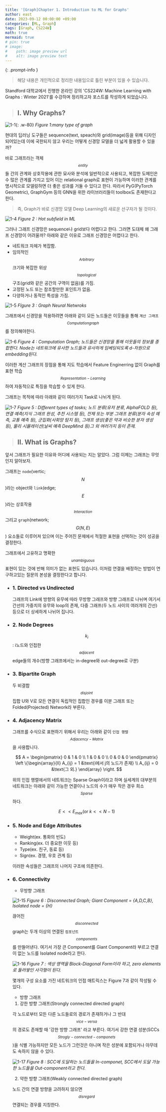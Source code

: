 ```yaml
---
title: '[Graph]Chapter 1. Introduction to ML for Graphs'
author: east
date: 2023-09-12 00:00:00 +09:00
categories: [ML, Graph]
tags: [Graph, CS224W]
math: true
mermaid: true
# pin: true
# image:
#    path: image preview url
#    alt: image preview text
---
```


{: .prompt-info }
> 해당 내용은 개인적으로 정리한 내용임으로 틀린 부분이 있을 수 있습니다.

Standford 대학교에서 진행한 온라인 강의 'CS224W: Machine Learning with Graphs : Winter 2021'를 수강하며 정리하고자 포스트를 작성하게 되었습니다.


> ## I. Why Graphs?

![1-1](https://github.com/eastk1te/P.T/assets/77319450/1301df76-d040-4e65-8f83-4ddd86d4a8a5){: .w-80}
_Figure 1:many type of graph_

현대의 딥러닝 도구들은 sequence(text, speach)와 grid(image)등을 위해 디자인 되어있는데 이에 국한되지 않고 우리는 어떻게 신경망 모델을 더 넓게 활용할 수 있을까?

바로 그래프라는 객체$$_{entity}$$들 간의 관계와 상호작용에 관한 묘사와 분석에 일반적으로 사용되고, 복잡한 도메인은 수 많은 관계를 가지고 있어 이는 relational graph로 표현이 가능하며 이러한 관계를 명시적으로 모델링하면 더 좋은 성과를 거둘 수 있다고 한다. 따라서 PyG(PyTorch Geometric), GraphGym 등의 GNN을 위한 라이브러리들이 toolbox도 존재한다고 한다.

> 즉, Graph가 바로 신경망 모델 Deep Learning의 새로운 선구자가 될 것이다.


![1-4](https://github.com/eastk1te/P.T/assets/77319450/bd7eaf94-0281-4ef7-b61d-800739cc00fd)
_Figure 2 : Hot subfield in ML_


그러나 그래프 신경망은 sequence나 grid보다 어렵다고 한다. 그러면 도대체 왜 그래프 신경망이 어려울까? 아래와 같은 이유로 그래프 신경망은 어렵다고 한다.

- 네트워크 자체가 복잡함.
- 임의적인$$_{Arbitrary}$$ 크기와 복잡한 위상$$_{topological}$$ 구조(grid와 같은 공간의 구역이 없음)를 가짐.
- 고정된 노드 또는 참조할만한 포인트가 없음.
- 다양하거나 동적인 특성을 가짐.

![1-5](https://github.com/eastk1te/P.T/assets/77319450/c2e5a9df-ffc3-454e-b2a0-26d300803c1d)
_FIgure 3 : Graph Neural Netwroks_


그래프에서 신경망을 적용하려면 아래와 같이 모든 노드들은 이웃들을 통해 `계산 그래프`$$_{Computation graph}$$를 정의해야한다.

![1-6](https://github.com/eastk1te/P.T/assets/77319450/3f3f7a28-57c6-4ba4-a311-45823676c24c)
_Figure 4 : Computation Graph; 노드들은 신경망을 통해 이웃들의 정보를 종합한다. Node는 네트워크에 유사한 노드들과 유사하게 임베딩되도록 d-차원으로 embedding된다._

이러한 계산 그래프의 장점을 통해 지도 학습에서 Feature Enginerring 없이 Graph를 표현 학습$$_{Representation-Learning}$$하여 자동적으로 특징을 학습할 수 있게 한다. 

그래프는 목적에 따라 아래와 같이 여러가지 Task로 나뉘게 된다.

![1-7](https://github.com/eastk1te/P.T/assets/77319450/c277c380-043f-4158-98f8-9c8551b430af)
_Figure 5 : Different types of tasks; 노드 분류(유저 분류, AlphaFOLD 등), 연결 예측(지식 그래프 완성, 추천 시스템 등), 전체 또는 부분 그래프 분류(분자 속성 예측, 교통 예측 등), 군집화(사회망 탐지 등), 그래프 생성(좋은 약과 비슷한 분자 생성 등), 물리 시뮬레이션(날씨 예측 DeepMind 등)그 외 여러가지 등이 존재._

<!-- 
### Node-Level Examples

![1-8](https://github.com/eastk1te/P.T/assets/77319450/91c1fc48-2878-4cd0-bba8-3da6992c2892)
_Figure 8 : Protein Folding_

![1-9](https://github.com/eastk1te/P.T/assets/77319450/b9c888c2-14ed-407b-ac68-f4a618ac35f7)
_Figure 9 : AlphaFOld는 생물 과학의 세계를 바꾸었다._


### Edge-level Examples

Task : Recommend related pins to users
Learn node embeddings $$z_i$$ $$d(Z_{cake1}, Z_{cake2}) < d(Z_{cake1}, Z_{sweater})$$
predict whether two nodes in a graph are related

Drug Side Effects
Many pathiets take multiple drugs to treat complex or co-existing diseases
 Task : Given a pair of durgs rpredict adverse side effects

Biomedical Graph Link Prediction
![1-10](https://github.com/eastk1te/P.T/assets/77319450/0499b5e8-e8f2-431d-92a0-2b7bc21a5c26)
_Figure 1-10_

### Subgraph-level Examples
Traffic Prediction
Road Network as a Graph
![1-11](https://github.com/eastk1te/P.T/assets/77319450/b1c9898c-7b0d-4c85-92f2-8bf86ebf2059)
_Figure 1-11_

### Graph-level Examples
Drug Discovery
![1-12](https://github.com/eastk1te/P.T/assets/77319450/9a7064cd-f16f-4d51-8290-bd78a321d026)
_Figure 1-12_

### Graph generation : Generation novel molecules
use case 1 : Generate novel molecules with high Drug likeness value
Usecase 2 : Optimizae existing molecules to have desirable properties

### Physics Simulation
Nodes : Particles
Edges : Interaction between particles
Goal : Predict how a graph will evolve over
Application : DeepMind weather forecasting
![1-13](https://github.com/eastk1te/P.T/assets/77319450/232b7639-2e30-4311-ab12-466a5e0b72f6)
_Figure 1-13_

![1-14](https://github.com/eastk1te/P.T/assets/77319450/40647bb5-af4c-4d43-9116-18f3a7de2723)
_Figure 1-14_

https://medium.com/syncedreview/deepmind-googles-ml-based-graphcast-outperforms-the-world-s-best-medium-range-weather-9d114460aa0c 
-->



> ## II. What is Graphs?

앞서 그래프가 필요한 이유와 어디에 사용되는 지는 알았다. 그럼 이제는 그래프는 무엇인지 알아보자.

그래프는 `node`(vertic; $$N$$)라는 object와 `link`(edge; $$E$$)라는 상호작용$$_{Interaction}$$ 그리고 `graph`(network; $$G(N,E)$$) 요소들로 이루어져 있으며 이는 주어진 문제에서 적절한 표현을 선택하는 것이 성공을 결정한다.

그래프에서 고유하고 명확한$$_{unambiguous}$$ 표현이 있는 것에 반해 의미가 없는 표현도 있습니다. 이처럼 연결을 배정하는 방법이 연구하고있는 질문의 본성을 결정한다고 합니다.

- ### 1. Directed vs Undirected

  그래프의 Link에 방향의 유무에 따라 무방향 그래프와 방향 그래프로 나뉘며 여기서 간선의 가중치의 유무와 loop의 존재, 다중 그래프(두 노드 사이의 여러개의 간선) 등으로 더 상세하게 나뉘어 집니다.

- ### 2. Node Degrees

  $$k_i$$ : i노드와 인접한$$_{adjacent}$$ edge들의 개수(방향 그래프에서는 in-degree와 out-degree로 구분)

- ### 3. Bipartite Graph

  두 비결합$$_{disjoint}$$ 집합 U와 V로 모든 연결이 독립적인 집합인 경우를 이분 그래프 또는 Folded(Projected) Network라 부른다.

- ### 4. Adjacency Matrix

  그래프를 수식으로 표현하기 위해서 우리는 아래와 같이 `인접 행렬`$$_{Adjacency-Matrix}$$을 사용합니다.

  $$
  A = \begin{pmatrix} 0 & 1 & 0 \\ 1 & 0 & 0 \\ 0 & 0 & 0 \end{pmatrix}
  \left
  \{\begin{array}{ll}
  A_{ij} = 1 &\text{i에서 j의 노드가 존재} \\ 
  A_{ij} = 0 &\text{그 외.}
  \end{array} 
  \right.
  $$

  위의 인접 행렬에서의 네트워크는 Sparse Graph이라고 하며 실세계의 대부분의 네트워크는 아래와 같이 가능한 연결이나 노드의 수가 매우 작은 경우 희소$$_{Sparse}$$하다.

  $$E << E_{max}(\text{or }k << N-1)$$

- ### 5. Node and Edge Attributes

  - Weight(ex. 통화의 빈도)
  - Ranking(ex. 더 중요한 이웃 등)
  - Type(ex. 친구, 동료 등)
  - Sign(ex. 경쟁, 우호 관계 등)

  이러한 속성들은 그래프의 나머지 구조에 의존한다.

- ### 6. Connectivity

  - 무방향 그래프
  
  ![1-15](https://github.com/eastk1te/P.T/assets/77319450/8bcfdd53-f26a-41fa-88f1-b06b8dd1313d)
  _Figure 6 : Disconnected Graph; Giant Component = {A,D,C,B}, Isolated node = {H}_

  끊어진$$_{disconnected}$$ graph는 두개 이상의 연결된 `컴포넌트`$$_{components}$$를 만들어낸다.
  여기서 가장 큰 Component를 Giant Component라 부르고 연결이 없는 노드를 Isolated node라고 한다.

  ![1-16](https://github.com/eastk1te/P.T/assets/77319450/59b02391-f9ce-4bb9-b700-dfe07374c4ad)
  _Figure 7 : 색상 영역을 Block-Diagonal Form이라 하고, zero elements로 둘러쌓인 사각형이 된다._

  몇개의 구성 요소를 가진 네트워크의 인접 매트릭스는 Figure 7과 같이 작성될 수 있다. 

  - 방향 그래프
  
  1. 강한 방향 그래프(Strongly connected directed graph)
  
    각 노드로부터 모든 다른 노드들로의 경로가 존재하거나 그 반대$$_{vice-versa}$$의 경로도 존재할 때 '강한 방향 그래프' 라고 부른다. 여기서 강한 연결 성분(SCCs$$_{Strogly-connected-componets}$$)을 식별 가능하지만 모든 노드가 그런것은 아니며 작은 성분에 포함되거나 아무데도 속하지 않을 수 있다.

    ![1-17](https://github.com/eastk1te/P.T/assets/77319450/23f50759-7e1b-44c1-8ccd-443a5613083a)
    _Figure 8 : SCC에 도달하는 노드들을 In-componet, SCC에서 도달 가능한 노드들을 Out-component라고 한다._
  
  2. 약한 방향 그래프(Weakly connected directed graph)
  
    노드 간의 연결 방향을 고려하지 않으면$$_{disregard}$$ 연결되는 경우를 지칭한다.

<!-- 

### Heterogeneous Graphs

$$G=(V,E,R,T)$$

Nodes with node types $$v_i \in V$$
Edges with relatiuon types $$(v_i, r, v_j) \in E$$
Node type $$T(v_i)$$
Relation type $$r \in R$$

 -->
<br><br>
---
